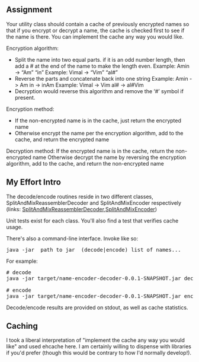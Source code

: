 Assignment
---------------------------------------------------

Your utility class should contain a cache of previously encrypted names so that if you encrypt or decrypt a name, the cache is checked first to see if the name is there. You can implement the cache any way you would like.

Encryption algorithm:

 * Split the name into two equal parts. if it is an odd number length, then add a # at the end of the name to make the length even.
        Example:  Amin -> “Am”   “in”
        Example:  Vimal -> “Vim”  “al#” 
 * Reverse the parts and concatenate back into one string
        Example: Amin -> Am in -> inAm
        Example: Vimal -> Vim al# -> al#Vim   
 * Decryption would reverse this algorithm and remove the ‘#’ symbol if present.

Encryption method:

 * If the non-encrypted name is in the cache, just return the encrypted name
 * Otherwise encrypt the name per the encryption algorithm, add to the cache, and return the encrypted name

Decryption method:
    If the encrypted name is in the cache, return the non-encrypted name
    Otherwise decrypt the name by reversing the encryption algorithm, add to the cache, and return the non-encrypted name

My Effort Intro
---------------------------------------------------

The decode/encode routines reside in two different classes, SplitAndMixReassemblerDecoder and SplitAndMixEncoder respectively (links: [SplitAndMixReassemblerDecoder](https://github.com/prospero238/name-encoder-decoder/blob/master/src/main/java/com/throwawaycode/service/SplitAndMixReassemblerDecoder.java),[SplitAndMixEncoder](https://github.com/prospero238/name-encoder-decoder/blob/master/src/main/java/com/throwawaycode/service/SplitAndMixEncoder.java)) 

Unit tests exist for each class.  You'll also find a test that verifies cache usage.

There's also a command-line interface.  Invoke like so:
 
<pre>java -jar _path to jar_ (decode|encode) list of names... </pre>
For example:

<pre>
# decode
java -jar target/name-encoder-decoder-0.0.1-SNAPSHOT.jar decode inAm al#Vim

# encode
java -jar target/name-encoder-decoder-0.0.1-SNAPSHOT.jar encode Amin Vimal
</pre>

Decode/encode results are provided on stdout, as well as cache statistics. 


Caching
----------------------------------

I took a liberal interpretation of "implement the cache any way you would like" and used ehcache here.  I am certainly 
willing to dispense with libraries if you'd prefer (though this would be contrary to how I'd normally develop!).
